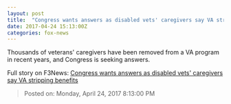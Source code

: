 ```yaml
---
layout: post
title:  "Congress wants answers as disabled vets' caregivers say VA stripping benefits"
date: 2017-04-24 15:13:00Z
categories: fox-news
---
```


Thousands of veterans' caregivers have been removed from a VA program in recent years, and Congress is seeking answers.


Full story on F3News: [Congress wants answers as disabled vets' caregivers say VA stripping benefits](http://www.f3nws.com/n/vJquaE)

> Posted on: Monday, April 24, 2017 8:13:00 PM
